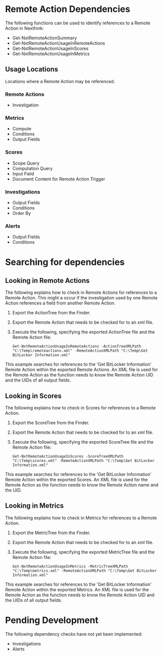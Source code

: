 # Remote Action Dependencies

The following functions can be used to identify references to a Remote Action in Nexthink:

  * Get-NxtRemoteActionSummary
  * Get-NxtRemoteActionUsageInRemoteActions
  * Get-NxtRemoteActionUsageInScores
  * Get-NxtRemoteActionUsageInMetrics

## Usage Locations
Locations where a Remote Action may be referenced.
### Remote Actions
  * Investigation
### Metrics
  * Compute
  * Conditions
  * Output Fields
### Scores
  * Scope Query
  * Computation Query
  * Input Field
  * Document Content for Remote Action Trigger
### Investigations
  * Output Fields
  * Conditions
  * Order By
### Alerts
  * Output Fields
  * Conditions

# Searching for dependencies

## Looking in Remote Actions
The following explains how to check in Remote Actions for references to a Remote Action.
This might a occur if the investigation used by one Remote Action references a field from another Remote Action.

1. Export the ActionTree from the Finder.
2. Export the Remote Action that needs to be checked for to an xml file.
3. Execute the following, specifying the exported ActionTree file and the Remote Action file:

       Get-NxtRemoteActionUsageInRemoteActions -ActionTreeXMLPath "C:\Temp\remoteactions.xml" -RemoteActionXMLPath "C:\Temp\Get BitLocker Information.xml"

This example searches for references to the 'Get BitLocker Information' Remote Action within the exported Remote Actions. An XML file is used for the Remote Action as the function needs to know the Remote Action UID and the UIDs of all output fields.

## Looking in Scores
The following explains how to check in Scores for references to a Remote Action.

1. Export the ScoreTree from the Finder.
2. Export the Remote Action that needs to be checked for to an xml file.
3. Execute the following, specifying the exported ScoreTree file and the Remote Action file:

       Get-NxtRemoteActionUsageInScores -ScoreTreeXMLPath "C:\Temp\scores.xml" -RemoteActionXMLPath "C:\Temp\Get BitLocker Information.xml"

This example searches for references to the 'Get BitLocker Information' Remote Action within the exported Scores. An XML file is used for the Remote Action as the function needs to know the Remote Action name and the UID.

## Looking in Metrics
The following explains how to check in Metrics for references to a Remote Action.

1. Export the MetricTree from the Finder.
2. Export the Remote Action that needs to be checked for to an xml file.
3. Execute the following, specifying the exported MetricTree file and the Remote Action file:

       Get-NxtRemoteActionUsageInMetrics -MetricTreeXMLPath "C:\Temp\metrics.xml" -RemoteActionXMLPath "C:\Temp\Get BitLocker Information.xml"

This example searches for references to the 'Get BitLocker Information' Remote Action within the exported Metrics. An XML file is used for the Remote Action as the function needs to know the Remote Action UID and the UIDs of all output fields.


# Pending Development
The following dependency checks have not yet been implemented:
* Investigations
* Alerts
